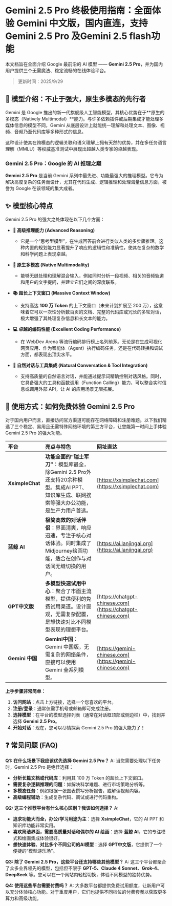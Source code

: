 # Gemini 2.5 Pro 终极使用指南：全面体验 Gemini 中文版，国内直连，支持 Gemini 2.5 Pro 及Gemini 2.5 flash功能

本文档旨在全面介绍 Google 最前沿的 AI 模型 —— **Gemini 2.5 Pro**，并为国内用户提供三个无需魔法、稳定流畅的在线体验平台。

> 更新时间：2025/9/29 

## 📖 模型介绍：不止于强大，原生多模态的先行者

Gemini 是 Google 推出的新一代旗舰级人工智能模型，其核心优势在于**原生的多模态（Natively Multimodal）**能力。与许多依赖插件或后期集成才能处理多媒体信息的模型不同，Gemini 从底层设计上就能统一理解和处理文本、图像、视频、音频乃至代码库等多种形式的信息。

这种设计使其在跨模态的逻辑关联和语义理解上拥有天然的优势，并在多任务语言理解（MMLU）等权威基准测试中展现出超越人类专家的卓越表现。

### Gemini 2.5 Pro：Google 的 AI 推理之巅

**Gemini 2.5 Pro** 是当前 Gemini 系列中最先进、功能最强大的推理模型。它专为解决高度复杂的任务而设计，尤其在代码生成、逻辑推理和处理海量信息方面，被誉为 Google 在该领域的集大成者。

## ✨ 模型核心特点

Gemini 2.5 Pro 的强大之处体现在以下几个方面：

*   **🧠 高级推理能力 (Advanced Reasoning)**
    *   它是一个“思考型模型”，在生成回答前会进行类似人类的多步骤推理。这种内置的规划能力显著提升了响应的逻辑性和准确性，使其在复杂的数学和科学问题上表现卓越。

*   **🌌 原生多模态 (Native Multimodality)**
    *   能够无缝处理和理解混合输入，例如同时分析一段视频、相关的音频轨道和用户的文字提问，并建立它们之间的深度联系。

*   **📚 超长上下文窗口 (Massive Context Window)**
    *   支持高达 **100 万 Token** 的上下文窗口（未来计划扩展至 200 万），这意味着它可以一次性分析数百页的文档、完整的代码库或冗长的多轮对话，极大增强了其处理复杂信息和长文本的能力。

*   **💻 卓越的编码性能 (Excellent Coding Performance)**
    *   在 WebDev Arena 等流行编码排行榜上名列前茅。无论是在生成可视化网页应用、作为智能体（Agent）执行编码任务，还是在代码转换和调试方面，都表现出顶尖水平。

*   **💬 自然对话与工具集成 (Natural Conversation & Tool Integration)**
    *   支持高质量的自然语言对话，并能通过提示词精确控制对话风格。同时，它具备强大的工具和函数调用（Function Calling）能力，可以整合实时信息或调用外部 API，让 AI 的应用场景无限拓展。

## 🚀 使用方式：如何免费体验 Gemini 2.5 Pro

对于国内用户而言，直接访问官方渠道可能存在网络障碍和注册难题。以下我们精选了三个稳定、易用且无需特殊网络环境的第三方平台，让您能第一时间上手体验 Gemini 2.5 Pro 的强大功能。

| 平台 | 亮点与特色 | 网址直达 |
| :--- | :--- | :--- |
| **XsimpleChat** | **功能全面的“瑞士军刀”**：模型库最全，除Gemini 2.5 Pro外还支持20余种模型。集成AI PPT、知识库生成、联网搜索等强大办公功能，是生产力用户首选。 | [https://xsimplechat.com](https://xsimplechat.com) |
| **蓝鲸 AI** | **极简高效的对话伴侣**：界面清爽，响应迅速，专注于核心对话体验。同时集成了Midjourney绘画功能，适合在创作与对话间无缝切换的用户。 | [https://ai.lanjingai.org](https://ai.lanjingai.org) |
| **GPT中文版** | **多模型快速试用中心**：聚合了市面主流模型，提供便利的免费试用渠道。设计直观，无需复杂配置，是想快速对比不同模型表现的理想平台。 | [https://chatgpt-chinese.com](https://chatgpt-chinese.com) |
| **Gemini 中国** | **Gemini中国**：Gemini 中国版，无需复杂的网络条件，直接可以使用Gemini 全系列模型。 | [https://gemini-chinese.com](https://gemini-chinese.com) |


**上手步骤非常简单：**
1.  **访问网站**：点击上方链接，选择一个您喜欢的平台。
2.  **注册/登录**：通常仅需手机号或邮箱即可完成注册。
3.  **选择模型**：在平台的模型选择列表（通常在对话框顶部或侧边栏）中，找到并选择 **Gemini 2.5 Pro**。
4.  **开始对话**：现在，您可以尽情探索 Gemini 2.5 Pro 的强大能力了！

## ❓ 常见问题 (FAQ)

**Q1: 在什么场景下我应该优先选择 Gemini 2.5 Pro？**
A: 当您需要处理以下任务时，Gemini 2.5 Pro 是绝佳选择：
*   **分析长篇文档或代码库**：利用其 100 万 Token 的超长上下文窗口。
*   **需要复杂逻辑推理的问题**：如解决科学难题、进行市场策略分析等。
*   **多模态任务**：例如根据一张图表撰写分析报告，或解读视频内容。
*   **高级编程辅助**：生成复杂代码、调试或进行代码重构。

**Q2: 这三个推荐平台有什么核心区别？我该如何选择？**
A: 
*   **追求功能大而全，办公/学习用途为主**：选择 **XsimpleChat**，它的 AI PPT 和知识库功能非常实用。
*   **喜欢简洁界面，需要高质量对话和偶尔的 AI 绘画**：选择 **蓝鲸 AI**，它的专注模式和绘画集成体验很好。
*   **想快速体验、对比多个不同公司的AI模型**：选择 **GPT中文版**，它提供了一个便捷的“模型游乐场”。

**Q3: 除了 Gemini 2.5 Pro，这些平台还支持哪些其他模型？**
A: 这三个平台都聚合了众多业界领先的模型，包括但不限于 **GPT-5、Claude 4 Sonnet、Grok-4、DeepSeek** 等。您可以在一个网站内轻松切换，体验不同模型的独特优势。

**Q4: 使用这些平台需要付费吗？**
A: 大多数平台都提供免费试用额度，让新用户可以充分体验核心功能。对于重度用户，它们也提供不同档位的付费套餐以获取更多算力和高级功能。
